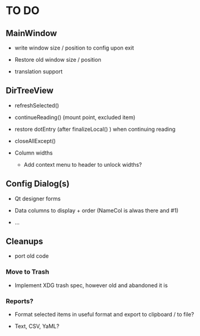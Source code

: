 # TO DO

## MainWindow

- write window size / position to config upon exit

- Restore old window size / position

- translation support


## DirTreeView

- refreshSelected()

- continueReading() (mount point, excluded item)

- restore dotEntry (after finalizeLocal() ) when continuing reading

- closeAllExcept()

- Column widths
  - Add context menu to header to unlock widths?


## Config Dialog(s)

- Qt designer forms

- Data columns to display + order (NameCol is alwas there and #1)

- ...

## Cleanups

- port old code


### Move to Trash

- Implement XDG trash spec, however old and abandoned it is


### Reports?

- Format selected items in useful format and export to clipboard / to file?

- Text, CSV, YaML?

